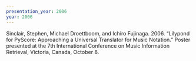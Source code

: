 ```yaml
---
presentation_year: 2006
year: 2006
---
```


Sinclair, Stephen, Michael Droettboom, and Ichiro Fujinaga. 2006. “Lilypond for PyScore: Approaching a Universal Translator for Music Notation.” Poster presented at the 7th International Conference on Music Information Retrieval, Victoria, Canada, October 8.